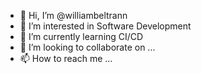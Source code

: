 - 👋 Hi, I’m @williambeltrann
- 👀 I’m interested in Software Development
- 🌱 I’m currently learning CI/CD
- 💞️ I’m looking to collaborate on ...
- 📫 How to reach me ...

<!---
williambeltrann/williambeltrann is a ✨ special ✨ repository because its `README.md` (this file) appears on your GitHub profile.
You can click the Preview link to take a look at your changes.
--->

